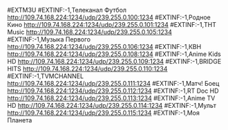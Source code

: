 #EXTM3U
#EXTINF:-1,Телеканал Футбол
http://109.74.168.224:1234/udp/239.255.0.100:1234
#EXTINF:-1,Родное Кино
http://109.74.168.224:1234/udp/239.255.0.101:1234
#EXTINF:-1,ТНТ Music
http://109.74.168.224:1234/udp/239.255.0.105:1234
#EXTINF:-1,Музыка Первого
http://109.74.168.224:1234/udp/239.255.0.106:1234
#EXTINF:-1,КВН
http://109.74.168.224:1234/udp/239.255.0.108:1234
#EXTINF:-1,Anime Kids HD
http://109.74.168.224:1234/udp/239.255.0.109:1234
#EXTINF:-1,BRIDGE HITS
http://109.74.168.224:1234/udp/239.255.0.110:1234
#EXTINF:-1,TVMCHANNEL
http://109.74.168.224:1234/udp/239.255.0.111:1234
#EXTINF:-1,Матч! Боец
http://109.74.168.224:1234/udp/239.255.0.112:1234
#EXTINF:-1,RT Doc HD
http://109.74.168.224:1234/udp/239.255.0.113:1234
#EXTINF:-1,Anime TV HD
http://109.74.168.224:1234/udp/239.255.0.114:1234
#EXTINF:-1,Мульт
http://109.74.168.224:1234/udp/239.255.0.115:1234
#EXTINF:-1,Моя Планета
